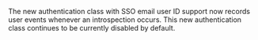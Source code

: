 The new authentication class with SSO email user ID support now records user events whenever an introspection occurs. This new authentication class continues to be currently disabled by default.
